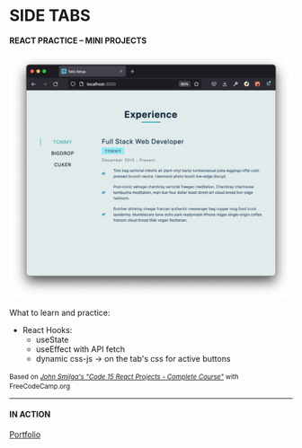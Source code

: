 # SIDE TABS

**REACT PRACTICE – MINI PROJECTS**

![screenshot](./docs/ss_tab.png)

What to learn and practice:

- React Hooks:
  - useState
  - useEffect with API fetch
  - dynamic css-js →  on the tab's css for active buttons

<small>Based on [*John Smilga's "Code 15 React Projects - Complete Course"*](https://youtu.be/a_7Z7C_JCyo) with FreeCodeCamp.org</small>

---

#### IN ACTION

[Portfolio](https://gatsby-strapi-portfolio-project.netlify.app/)

